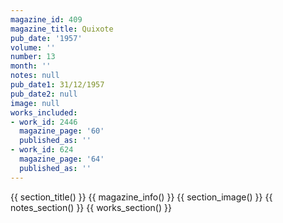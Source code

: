 ```yaml
---
magazine_id: 409
magazine_title: Quixote
pub_date: '1957'
volume: ''
number: 13
month: ''
notes: null
pub_date1: 31/12/1957
pub_date2: null
image: null
works_included:
- work_id: 2446
  magazine_page: '60'
  published_as: ''
- work_id: 624
  magazine_page: '64'
  published_as: ''
---
```


{{ section_title() }}
{{ magazine_info() }}
{{ section_image() }}
{{ notes_section() }}
{{ works_section() }}
